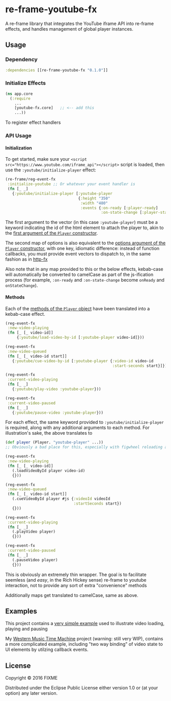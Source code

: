 # re-frame-youtube-fx

A re-frame library that integrates the YouTube iframe API into re-frame effects, and handles management of global player instances.

## Usage

### Dependency
```clojure
:dependencies [[re-frame-youtube-fx "0.1.0"]]
```

### Initialize Effects
```clojure
(ns app.core
  (:require
    ...
    [youtube-fx.core]   ;; <-- add this
    ...))
```
To register effect handlers

### API Usage

#### Initialization
To get started, make sure your `<script src="https://www.youtube.com/iframe_api"></script>` script is loaded, then use the `:youtube/initialize-player` effect:
```clojure
(re-frame/reg-event-fx
 :initialize-youtube ;; Or whatever your event handler is
 (fn [_ _]
   {:youtube/initialize-player [:youtube-player
                                {:height "350"
                                 :width "480"
                                 :events {:on-ready [:player-ready]
                                          :on-state-change [:player-state-change]}}]
```
The first argument to the vector (in this case `:youtube-player`) must be a keyword indicating the id of the html element to attach the player to, akin to the [first argument of the `Player` constructor](https://developers.google.com/youtube/iframe_api_reference#Loading_a_Video_Player).

The second map of options is also equivalent to the [options argument of the `Player` constructor](https://developers.google.com/youtube/iframe_api_reference#Loading_a_Video_Player), with one key, idiomatic difference: instead of function callbacks, you must provide event vectors to dispatch to, in the same fashion as in [http-fx](https://github.com/Day8/re-frame-http-fx)

Also note that in any map provided to this or the below effects, kebab-case will automatically be converted to camelCase as part of the js-ification process (for example, `:on-ready` and `:on-state-change` become `onReady` and `onStateChange`).

#### Methods
Each of the [methods of the `Player` object](https://developers.google.com/youtube/iframe_api_reference#Operations) have been translated into a kebab-case effect.
```clojure
(reg-event-fx
 :new-video-playing
 (fn [_ [_ video-id]]   
     {:youtube/load-video-by-id [:youtube-player video-id]}))

(reg-event-fx
 :new-video-queued
 (fn [_ [_ video-id start]]
   {:youtube/cue-video-by-id [:youtube-player {:video-id video-id   
                                               :start-seconds start}]}))

(reg-event-fx
 :current-video-playing
 (fn [_ _]
   {:youtube/play-video :youtube-player}))

(reg-event-fx
 :current-video-paused
 (fn [_ _]
   {:youtube/pause-video :youtube-player}))
```
For each effect, the same keyword provided to `:youtube/initialize-player` is required, along with any additional arguments to each method. For illustration's sake, the above translates to
```clojure
(def player (Player. "youtube-player" ...))
;; Obviously a bad place for this, especially with figwheel reloading all the time

(reg-event-fx
 :new-video-playing
 (fn [_ [_ video-id]]
   (.loadVideoById player video-id)
   {}))

(reg-event-fx
 :new-video-queued
 (fn [_ [_ video-id start]]
   (.cueVideoById player #js {:videoId videoId
                              :startSeconds start})
   {}))

(reg-event-fx
 :current-video-playing
 (fn [_ _]
   (.playVideo player)
   {}))

(reg-event-fx
 :current-video-paused
 (fn [_ _]
   (.pauseVideo player)
   {}))
```
This is obviously an extremely thin wrapper. The goal is to facilitate seemless (and *easy*, in the Rich Hickey sense) re-frame to youtube interaction, not to provide any sort of extra "convenience" methods

Additionally maps get translated to camelCase, same as above.

## Examples

This project contains a [very simple example](https://github.com/micmarsh/re-frame-youtube-fx/tree/master/examples/basic-player) used to illustrate video loading, playing and pausing

My [Western Music Time Machine](https://github.com/micmarsh/western-music-time-machine/blob/master/src/cljs/western_music/handlers/youtube.cljs) project (warning: still very WIP), contains a more complicated example, including "two way binding" of video state to UI elements by utilzing callback events.


## License

Copyright © 2016 FIXME

Distributed under the Eclipse Public License either version 1.0 or (at
your option) any later version.

